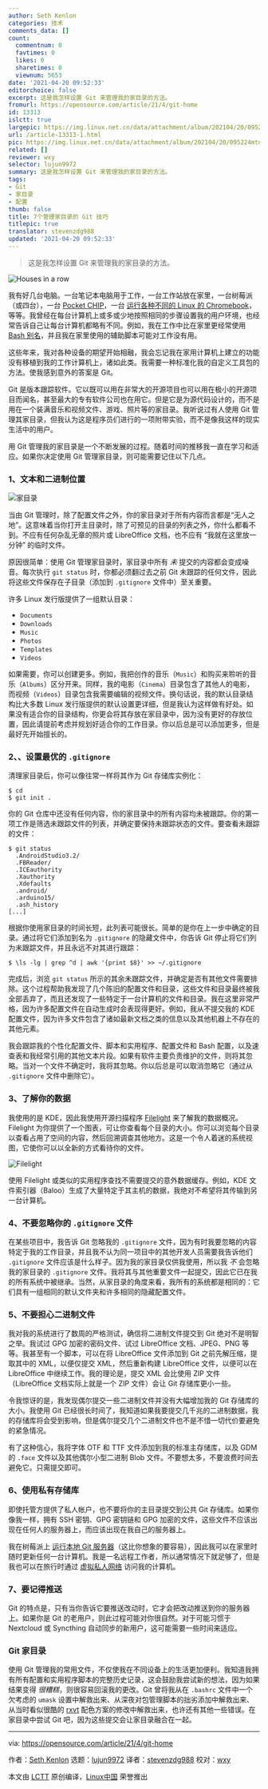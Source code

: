 ```yaml
---
author: Seth Kenlon
categories: 技术
comments_data: []
count:
  commentnum: 0
  favtimes: 0
  likes: 0
  sharetimes: 0
  viewnum: 5653
date: '2021-04-20 09:52:33'
editorchoice: false
excerpt: 这是我怎样设置 Git 来管理我的家目录的方法。
fromurl: https://opensource.com/article/21/4/git-home
id: 13313
islctt: true
largepic: https://img.linux.net.cn/data/attachment/album/202104/20/095224mtq14szo7opfofq7.jpg
url: /article-13313-1.html
pic: https://img.linux.net.cn/data/attachment/album/202104/20/095224mtq14szo7opfofq7.jpg.thumb.jpg
related: []
reviewer: wxy
selector: lujun9972
summary: 这是我怎样设置 Git 来管理我的家目录的方法。
tags:
- Git
- 家目录
- 配置
thumb: false
title: 7个管理家目录的 Git 技巧
titlepic: true
translator: stevenzdg988
updated: '2021-04-20 09:52:33'
---
```



> 
> 这是我怎样设置 Git 来管理我的家目录的方法。
> 
> 
> 


![](https://img.linux.net.cn/data/attachment/album/202104/20/095224mtq14szo7opfofq7.jpg "Houses in a row")


我有好几台电脑。一台笔记本电脑用于工作，一台工作站放在家里，一台树莓派（或四台），一台 [Pocket CHIP](https://opensource.com/article/17/2/pocketchip-or-pi)，一台 [运行各种不同的 Linux 的 Chromebook](https://opensource.com/article/21/2/chromebook-linux)，等等。我曾经在每台计算机上或多或少地按照相同的步骤设置我的用户环境，也经常告诉自己让每台计算机都略有不同。例如，我在工作中比在家里更经常使用 [Bash 别名](https://opensource.com/article/17/5/introduction-alias-command-line-tool)，并且我在家里使用的辅助脚本可能对工作没有用。


这些年来，我对各种设备的期望开始相融，我会忘记我在家用计算机上建立的功能没有移植到我的工作计算机上，诸如此类。我需要一种标准化我的自定义工具包的方法。使我感到意外的答案是 Git。


Git 是版本跟踪软件。它以既可以用在非常大的开源项目也可以用在极小的开源项目而闻名，甚至最大的专有软件公司也在用它。但是它是为源代码设计的，而不是用在一个装满音乐和视频文件、游戏、照片等的家目录。我听说过有人使用 Git 管理其家目录，但我认为这是程序员们进行的一项附带实验，而不是像我这样的现实生活中的用户。


用 Git 管理我的家目录是一个不断发展的过程。随着时间的推移我一直在学习和适应。如果你决定使用 Git 管理家目录，则可能需要记住以下几点。


### 1、文本和二进制位置


![家目录](https://img.linux.net.cn/data/attachment/album/202104/20/095235dj92wawwt1jx25iw.jpg "home directory")


当由 Git 管理时，除了配置文件之外，你的家目录对于所有内容而言都是“无人之地”。这意味着当你打开主目录时，除了可预见的目录的列表之外，你什么都看不到。不应有任何杂乱无章的照片或 LibreOffice 文档，也不应有 “我就在这里放一分钟” 的临时文件。


原因很简单：使用 Git 管理家目录时，家目录中所有 *未* 提交的内容都会变成噪音。每次执行 `git status` 时，你都必须翻过去之前 Git 未跟踪的任何文件，因此将这些文件保存在子目录（添加到 `.gitignore` 文件中）至关重要。


许多 Linux 发行版提供了一组默认目录：


* `Documents`
* `Downloads`
* `Music`
* `Photos`
* `Templates`
* `Videos`


如果需要，你可以创建更多。例如，我把创作的音乐（`Music`）和购买来聆听的音乐（`Albums`）区分开来。同样，我的电影（`Cinema`）目录包含了其他人的电影，而视频（`Videos`）目录包含我需要编辑的视频文件。换句话说，我的默认目录结构比大多数 Linux 发行版提供的默认设置更详细，但是我认为这样做有好处。如果没有适合你的目录结构，你更会将其存放在家目录中，因为没有更好的存放位置，因此请提前考虑并规划好适合你的工作目录。你以后总是可以添加更多，但是最好先开始擅长的。


### 2、、设置最优的 `.gitignore`


清理家目录后，你可以像往常一样将其作为 Git 存储库实例化：



```
$ cd
$ git init .

```

你的 Git 仓库中还没有任何内容，你的家目录中的所有内容均未被跟踪。你的第一项工作是筛选未跟踪文件的列表，并确定要保持未跟踪状态的文件。要查看未跟踪的文件：



```
$ git status
  .AndroidStudio3.2/
  .FBReader/
  .ICEauthority
  .Xauthority
  .Xdefaults
  .android/
  .arduino15/
  .ash_history
[...]

```

根据你使用家目录的时间长短，此列表可能很长。简单的是你在上一步中确定的目录。通过将它们添加到名为 `.gitignore` 的隐藏文件中，你告诉 Git 停止将它们列为未跟踪文件，并且永远不对其进行跟踪：



```
$ \ls -lg | grep ^d | awk '{print $8}' >> ~/.gitignore

```

完成后，浏览 `git status` 所示的其余未跟踪文件，并确定是否有其他文件需要排除。这个过程帮助我发现了几个陈旧的配置文件和目录，这些文件和目录最终被我全部丢弃了，而且还发现了一些特定于一台计算机的文件和目录。我在这里非常严格，因为许多配置文件在自动生成时会表现得更好。例如，我从不提交我的 KDE 配置文件，因为许多文件包含了诸如最新文档之类的信息以及其他机器上不存在的其他元素。


我会跟踪我的个性化配置文件、脚本和实用程序、配置文件和 Bash 配置，以及速查表和我经常引用的其他文本片段。如果有软件主要负责维护的文件，则将其忽略。当对一个文件不确定时，我将其忽略。你以后总是可以取消忽略它（通过从 `.gitignore` 文件中删除它）。


### 3、了解你的数据


我使用的是 KDE，因此我使用开源扫描程序 [Filelight](https://utils.kde.org/projects/filelight) 来了解我的数据概况。Filelight 为你提供了一个图表，可让你查看每个目录的大小。你可以浏览每个目录以查看占用了空间的内容，然后回溯调查其他地方。这是一个令人着迷的系统视图，它使你可以以全新的方式看待你的文件。


![Filelight](https://img.linux.net.cn/data/attachment/album/202104/20/095235lnw5j93lfyfsisnb.jpg "Filelight")


使用 Filelight 或类似的实用程序查找不需要提交的意外数据缓存。例如，KDE 文件索引器（Baloo）生成了大量特定于其主机的数据，我绝对不希望将其传输到另一台计算机。


### 4、不要忽略你的 `.gitignore` 文件


在某些项目中，我告诉 Git 忽略我的 `.gitignore` 文件，因为有时我要忽略的内容特定于我的工作目录，并且我不认为同一项目中的其他开发人员需要我告诉他们 `.gitignore` 文件应该是什么样子。因为我的家目录仅供我使用，所以我 *不* 会忽略我的家目录的 `.gitignore` 文件。我将其与其他重要文件一起提交，因此它已在我的所有系统中被继承。当然，从家目录的角度来看，我所有的系统都是相同的：它们具有一组相同的默认文件夹和许多相同的隐藏配置文件。


### 5、不要担心二进制文件


我对我的系统进行了数周的严格测试，确信将二进制文件提交到 Git 绝对不是明智之举。我试过 GPG 加密的密码文件、试过 LibreOffice 文档、JPEG、PNG 等等。我甚至有一个脚本，可以在将 LibreOffice 文件添加到 Git 之前先解压缩，提取其中的 XML，以便仅提交 XML，然后重新构建 LibreOffice 文件，以便可以在 LibreOffice 中继续工作。我的理论是，提交 XML 会比使用 ZIP 文件（LibreOffice 文档实际上就是一个 ZIP 文件）会让 Git 存储库更小一些。


令我惊讶的是，我发现偶尔提交一些二进制文件并没有大幅增加我的 Git 存储库的大小。我使用 Git 已经很长时间了，我知道如果我要提交几千兆的二进制数据，我的存储库将会受到影响，但是偶尔提交几个二进制文件也不是不惜一切代价要避免的紧急情况。


有了这种信心，我将字体 OTF 和 TTF 文件添加到我的标准主存储库，以及 GDM 的 `.face` 文件以及其他偶尔小型二进制 Blob 文件。不要想太多，不要浪费时间去避免它。只需提交即可。


### 6、使用私有存储库


即使托管方提供了私人帐户，也不要将你的主目录提交到公共 Git 存储库。如果你像我一样，拥有 SSH 密钥、GPG 密钥链和 GPG 加密的文件，这些文件不应该出现在任何人的服务器上，而应该出现在我自己的服务器上。


我在树莓派上 [运行本地 Git 服务器](https://opensource.com/life/16/8/how-construct-your-own-git-server-part-6)（这比你想象的要容易），因此我可以在家里时随时更新任何一台计算机。我是一名远程工作者，所以通常情况下就足够了，但是我也可以在旅行时通过 [虚拟私人网络](https://www.redhat.com/sysadmin/run-your-own-vpn-libreswan) 访问我的计算机。


### 7、要记得推送


Git 的特点是，只有当你告诉它要推送改动时，它才会把改动推送到你的服务器上。如果你是 Git 的老用户，则此过程可能对你很自然。对于可能习惯于 Nextcloud 或 Syncthing 自动同步的新用户，这可能需要一些时间来适应。


### Git 家目录


使用 Git 管理我的常用文件，不仅使我在不同设备上的生活更加便利。我知道我拥有所有配置和实用程序脚本的完整历史记录，这会鼓励我尝试新的想法，因为如果结果变得 *很糟糕*，则很容易回滚我的更改。Git 曾将我从在 `.bashrc` 文件中一个欠考虑的 `umask` 设置中解救出来、从深夜对包管理脚本的拙劣添加中解救出来、从当时看似很酷的 [rxvt](https://opensource.com/article/19/10/why-use-rxvt-terminal) 配色方案的修改中解救出来，也许还有其他一些错误。在家目录中尝试 Git 吧，因为这些提交会让家目录融合在一起。




---


via: <https://opensource.com/article/21/4/git-home>


作者：[Seth Kenlon](https://opensource.com/users/seth) 选题：[lujun9972](https://github.com/lujun9972) 译者：[stevenzdg988](https://github.com/stevenzdg988) 校对：[wxy](https://github.com/wxy)


本文由 [LCTT](https://github.com/LCTT/TranslateProject) 原创编译，[Linux中国](https://linux.cn/) 荣誉推出